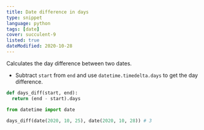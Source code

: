 ```yaml
---
title: Date difference in days
type: snippet
language: python
tags: [date]
cover: succulent-9
listed: true
dateModified: 2020-10-28
---
```


Calculates the day difference between two dates.

- Subtract `start` from `end` and use `datetime.timedelta.days` to get the day difference.

```py
def days_diff(start, end):
  return (end - start).days

from datetime import date

days_diff(date(2020, 10, 25), date(2020, 10, 28)) # 3
```
